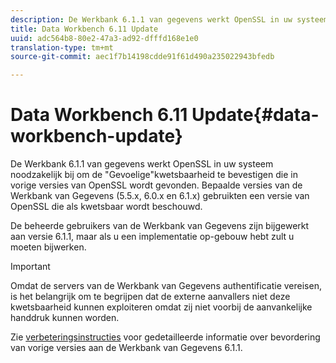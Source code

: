 ```yaml
---
description: De Werkbank 6.1.1 van gegevens werkt OpenSSL in uw systeem noodzakelijk bij om de "Gevoelige"kwetsbaarheid te bevestigen die in vorige versies van OpenSSL wordt gevonden. Bepaalde versies van de Werkbank van Gegevens (5.5.x, 6.0.x en 6.1.x) gebruikten een versie van OpenSSL die als kwetsbaar wordt beschouwd.
title: Data Workbench 6.11 Update
uuid: adc564b8-80e2-47a3-ad92-dfffd168e1e0
translation-type: tm+mt
source-git-commit: aec1f7b14198cdde91f61d490a235022943bfedb

---
```



# Data Workbench 6.11 Update{#data-workbench-update}

De Werkbank 6.1.1 van gegevens werkt OpenSSL in uw systeem noodzakelijk bij om de &quot;Gevoelige&quot;kwetsbaarheid te bevestigen die in vorige versies van OpenSSL wordt gevonden. Bepaalde versies van de Werkbank van Gegevens (5.5.x, 6.0.x en 6.1.x) gebruikten een versie van OpenSSL die als kwetsbaar wordt beschouwd.

De beheerde gebruikers van de Werkbank van Gegevens zijn bijgewerkt aan versie 6.1.1, maar als u een implementatie op-gebouw hebt zult u moeten bijwerken.

>[!IMPORTANT]
>
>Omdat de servers van de Werkbank van Gegevens authentificatie vereisen, is het belangrijk om te begrijpen dat de externe aanvallers niet deze kwetsbaarheid kunnen exploiteren omdat zij niet voorbij de aanvankelijke handdruk kunnen worden.

Zie [verbeteringsinstructies](../../home/c-inst-svr/c-upgrd-uninst-sftwr/c-upgrd-sftwr/c-6-0-to-6-1-upgrade/c-6-0-to-6-1-upgrade.md#concept-fe2c858705434896941a7885ff17bb9c) voor gedetailleerde informatie over bevordering van vorige versies aan de Werkbank van Gegevens 6.1.1.
